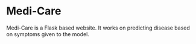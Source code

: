 # Medi-Care
Medi-Care is a Flask based website. It works on predicting disease based on symptoms given to the model.
